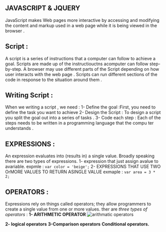 ## JAVASCRIPT & JQUERY 

JavaScript makes Web pages more interactive by accessing and modifying the content and markup used in a web page while it is being viewed in the browser .

## Script : 
A script is a series of instructions that a
computer can follow to achieve a goal. 
Scripts are made up of the instructiouctns acomputer can follow step-by-step.
A browser may use different parts of the  Script depending on how  user interacts with the web page . 
Scripts can run different sections of the code in response to the situation around them .

## Writing Script :
When we writing a script , we need :
1- Define the goal :First, you need to define the task you want to
achieve
2- Design the Script : To design a script you split the goal out into a series
of tasks .
3- Code each step : Each of the steps needs to be written in a
programming language that the compu ter
understands .

## EXPRESSIONS :

An expression evaluates into (results in) a single value. Broadly speaking 
there are two types of expressions. 
1- expression that just assign avalue to avariable. expmle : `var color = 'beige';`
2- EXPRESSIONS THAT USE TWO OrMORE VALUES TO RETURN ASINGLE VALUE exmaple : `var area = 3 * 2;`

## OPERATORS :
Expressions rely on things called operators; they allow programmers to
create a single value from one or more values. 
ther are *three types of operators* :
**1- ARITHMETIC OPERATOR** 
![arithmatic operators](https://www.devopsschool.com/blog/wp-content/uploads/2020/07/JavaScript-Arithmatic-Operators.png)

**2- logical operators** 
 **3-Comparison operators** 
 **Conditional operators.**










 
